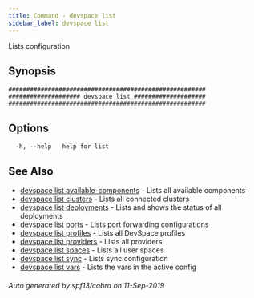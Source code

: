 ```yaml
---
title: Command - devspace list
sidebar_label: devspace list
---
```



Lists configuration

## Synopsis


```
#######################################################
#################### devspace list ####################
#######################################################
```
## Options

```
  -h, --help   help for list
```

## See Also
* [devspace list available-components](/docs/cli/commands/devspace_list_available-components)	 - Lists all available components
* [devspace list clusters](/docs/cli/commands/devspace_list_clusters)	 - Lists all connected clusters
* [devspace list deployments](/docs/cli/commands/devspace_list_deployments)	 - Lists and shows the status of all deployments
* [devspace list ports](/docs/cli/commands/devspace_list_ports)	 - Lists port forwarding configurations
* [devspace list profiles](/docs/cli/commands/devspace_list_profiles)	 - Lists all DevSpace profiles
* [devspace list providers](/docs/cli/commands/devspace_list_providers)	 - Lists all providers
* [devspace list spaces](/docs/cli/commands/devspace_list_spaces)	 - Lists all user spaces
* [devspace list sync](/docs/cli/commands/devspace_list_sync)	 - Lists sync configuration
* [devspace list vars](/docs/cli/commands/devspace_list_vars)	 - Lists the vars in the active config

###### Auto generated by spf13/cobra on 11-Sep-2019
